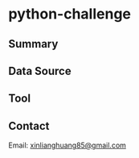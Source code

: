 # python-challenge
## Summary ##

## Data Source ##

## Tool ##

## Contact ##
Email: xinlianghuang85@gmail.com